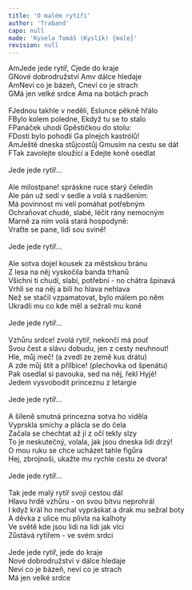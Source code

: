 ```yaml
---
title: 'O malém rytíři'
author: 'Traband'
capo: null
made: 'Kysela Tomáš (Kyslík) {male}'
revision: null
---
```


<verse number="R:"></verse><wrapper><chord>Am</chord></wrapper>Jede jede rytíř, <wrapper><chord>C</chord></wrapper>jede do kraje<br>
<wrapper><chord>G</chord></wrapper>Nové dobrodružství <wrapper><chord>Am</chord></wrapper>v dálce hledaje<br>
<wrapper><chord>Am</chord></wrapper>Neví co je bázeň, <wrapper><chord>C</chord></wrapper>neví co je strach<br>
<wrapper><chord>G</chord></wrapper>Má jen velké srdce <wrapper><chord>Am</chord></wrapper>a na botách prach<br>
<br>
<verse number="1:"></verse><wrapper><chord>F</chord></wrapper>Jednou takhle v neděli, <wrapper><chord>E</chord></wrapper>slunce pěkně hřálo<br>
<wrapper><chord>F</chord></wrapper>Bylo kolem poledne, <wrapper><chord>E</chord></wrapper>když tu se to stalo<br>
<wrapper><chord>F</chord></wrapper>Panáček uhodí <wrapper><chord>G</chord></wrapper>pěstičkou do stolu:<br>
<wrapper><chord>F</chord></wrapper>Dosti bylo pohodlí <wrapper><chord>G</chord></wrapper>a plnejch kastrólů!<br>
<wrapper><chord>Am</chord></wrapper>Ještě dneska stůjcostůj <wrapper><chord>G</chord></wrapper>musím na cestu se dát<br>
<wrapper><chord>F</chord></wrapper>Tak zavolejte sloužící a <wrapper><chord>E</chord></wrapper>dejte koně osedlat<br>
<br>
<verse number="R:"></verse>Jede jede rytíř...<br>
<br>
<verse number="2:"></verse>Ale milostpane! spráskne ruce starý čeledín<br>
Ale pán už sedí v sedle a volá s nadšením:<br>
Má povinnost mi velí pomáhat potřebným<br>
Ochraňovat chudé, slabé, léčit rány nemocným<br>
Marně za ním volá stará hospodyně:<br>
Vraťte se pane, lidi sou svině!<br>
<br>
<verse number="R:"></verse>Jede jede rytíř...<br>
<br>
<verse number="3:"></verse>Ale sotva dojel kousek za městskou bránu<br>
Z lesa na něj vyskočila banda trhanů<br>
Všichni ti chudí, slabí, potřební - no chátra špinavá<br>
Vrhli se na něj a bili ho hlava nehlava<br>
Než se stačil vzpamatovat, bylo málem po něm<br>
Ukradli mu co kde měl a sežrali mu koně<br>
<br>
<verse number="R:"></verse>Jede jede rytíř...<br>
<br>
<verse number="4:"></verse>Vzhůru srdce! zvolá rytíř, nekončí má pouť<br>
Svou čest a slávu dobudu, jen z cesty neuhnout!<br>
Hle, můj meč! (a zvedl ze země kus drátu)<br>
A zde můj štít a přílbice! (plechovka od špenátu)<br>
Pak osedlal si pavouka, sed na něj, řekl Hyjé!<br>
Jedem vysvobodit princeznu z letargie<br>
<br>
<verse number="R:"></verse>Jede jede rytíř...<br>
<br>
<verse number="5:"></verse>A šíleně smutná princezna sotva ho viděla<br>
Vyprskla smíchy a plácla se do čela<br>
Začala se chechtat až jí z očí tekly slzy<br>
To je neskutečný, volala, jak jsou dneska lidi drzý!<br>
O mou ruku se chce ucházet tahle figůra<br>
Hej, zbrojnoši, ukažte mu rychle cestu ze dvora!<br>
<br>
<verse number="R:"></verse>Jede jede rytíř...<br>
<br>
<verse number="6:"></verse>Tak jede malý rytíř svojí cestou dál<br>
Hlavu hrdě vzhůru - on svou bitvu neprohrál<br>
I když král ho nechal vypráskat a drak mu sežral boty<br>
A děvka z ulice mu plivla na kalhoty<br>
Ve světě kde jsou lidi na lidi jak vlci<br>
Zůstává rytířem - ve svém srdci<br>
<br>
<verse number="R:"></verse>Jede jede rytíř, jede do kraje<br>
Nové dobrodružství v dálce hledaje<br>
Neví co je bázeň, neví co je strach<br>
Má jen velké srdce
